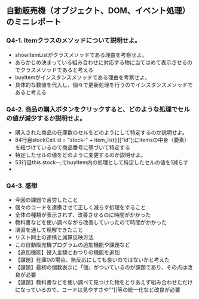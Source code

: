## 自動販売機（オブジェクト、DOM、イベント処理）のミニレポート
### Q4-1. Itemクラスのメソッドについて説明せよ。
* showItemListがクラスメソッドである理由を考察せよ。
* あらかじめ決まっている組み合わせに対応する物に当てはめて表示させるのでクラスメソッドであると考える
* buyItemがインスタンスメソッドである理由を考察せよ。
* 具体的な数値を代入し、個々で更新処理を行うのでインスタンスメソッドであると考える
### Q4-2. 商品の購入ボタンをクリックすると、どのような処理でセルの値が減少するか説明せよ。
* 購入された商品の在庫数のセルをどのようにして特定するのか説明せよ。
* 84行目stockCell.id = "stock-" + item_list[i]["id"];にitemsの中身（要素）を紐づけているので商品番号に基づいて特定する
* 特定したセルの値をどのように変更するのか説明せよ。
* 53行目this.stock--;でbuyItem内の処理として特定したセルの値を1減らす
* 
### Q4-3. 感想
* 今回の課題で苦労したこと
* 個々のコードを連携させて正しく減らす処理をすること
* 全体の種類が表示されず、改善させるのに時間がかかった
* 教科書などを使い調べながら改善していったので時間がかかった
* 演習を通して理解できたこと
* リスト同士の連携と減算反映方法
* この自動販売機プログラムの追加機能や課題など
* 【追加機能】投入金額とおつりの機能を追加
* 【課題】在庫0の場合、無反応にしても良いのではないかと考えた
* 【課題】最初の個数表示に「個」がついているのが課題であり、その点は改良が必要
* 【課題】教科書などを使い調べて見つけた物をとりあえず組み合わせただけになっているので、コードは見やすさや""[]等の統一化など改良が必要

